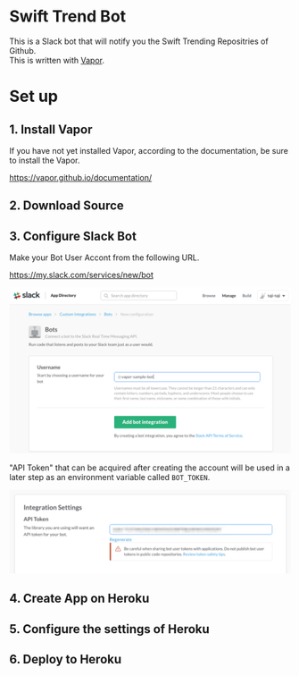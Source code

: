 # Swift Trend Bot

This is a Slack bot that will notify you the Swift Trending Repositries of Github.  
This is written with [Vapor](https://github.com/vapor/vapor).

# Set up

## 1. Install Vapor

If you have not yet installed Vapor, according to the documentation, be sure to install the Vapor.

https://vapor.github.io/documentation/

## 2. Download Source

## 3. Configure Slack Bot

Make your Bot User Accont from the following URL.  

https://my.slack.com/services/new/bot  

![](Resources/create-slack-bot.png)


"API Token" that can be acquired after creating the account will be used in a later step as an environment variable called `BOT_TOKEN`.

![](Resources/create-slack-bot2.png)


## 4. Create App on Heroku

## 5. Configure the settings of Heroku

## 6. Deploy to Heroku

